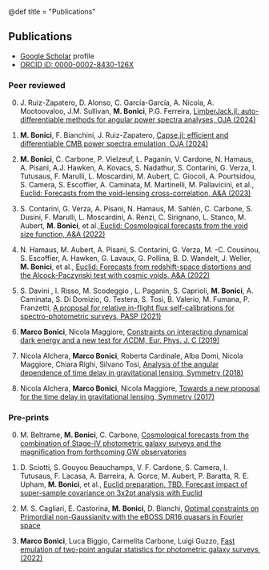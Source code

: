 @def title = "Publications"

## Publications
* [Google Scholar](https://scholar.google.it/citations?user=TpjM0pIAAAAJ&hl=it) profile
* [ORCID iD: 0000-0002-8430-126X](https://orcid.org/0000-0002-8430-126X)

### Peer reviewed

0. J. Ruiz-Zapatero, D. Alonso, C. García-García, A. Nicola, A. Mootoovaloo, J.M. Sullivan, **M. Bonici**, P.G. Ferreira, [LimberJack.jl: auto-differentiable methods for angular power spectra analyses, OJA (2024)](https://astro.theoj.org/article/92854-limberjack-jl-auto-differentiable-methods-for-angular-power-spectra-analyses)

0. **M. Bonici**, F. Bianchini, J. Ruiz-Zapatero, [Capse.jl: efficient and differentiable CMB power spectra emulation, OJA (2024)](https://astro.theoj.org/article/92709-capse-jl-efficient-and-auto-differentiable-cmb-power-spectra-emulation)

0. **M. Bonici**, C. Carbone, P. Vielzeuf, L. Paganin, V. Cardone, N. Hamaus, A. Pisani, A.J. Hawken, A. Kovacs, S. Nadathur, S. Contarini, G. Verza, I. Tutusaus, F. Marulli, L. Moscardini, M. Aubert, C. Giocoli, A. Pourtsidou, S. Camera, S. Escoffier, A. Caminata, M. Martinelli, M. Pallavicini, et al., [Euclid: Forecasts from the void-lensing cross-correlation, A&A (2023)](https://www.aanda.org/articles/aa/full_html/2023/02/aa44445-22/aa44445-22.html)

0. S. Contarini, G. Verza, A. Pisani, N. Hamaus, M. Sahlén, C. Carbone, S. Dusini, F. Marulli, L. Moscardini, A. Renzi, C. Sirignano, L. Stanco, M. Aubert, **M. Bonici**, et al.,[Euclid: Cosmological forecasts from the void size function, A&A (2022)](https://www.aanda.org/articles/aa/abs/2022/11/aa44095-22/aa44095-22.html)

0. N. Hamaus, M. Aubert, A. Pisani, S. Contarini, G. Verza, M. -C. Cousinou, S. Escoffier, A. Hawken, G. Lavaux, G. Pollina, B. D. Wandelt, J. Weller, **M. Bonici**, et al., [Euclid: Forecasts from redshift-space distortions and the Alcock-Paczynski test with cosmic voids, A&A (2022)](https://www.aanda.org/articles/aa/full_html/2022/02/aa42073-21/aa42073-21.html)

0. S. Davini , I. Risso, M. Scodeggio , L. Paganin, S. Caprioli, **M. Bonici**, A. Caminata, S. Di Domizio, G. Testera, S. Tosi, B. Valerio, M. Fumana, P. Franzetti, [A proposal for relative in-flight flux self-calibrations for spectro-photometric surveys, PASP (2021)](https://iopscience.iop.org/article/10.1088/1538-3873/ac102e)

0. **Marco Bonici**, Nicola Maggiore, [Constraints on interacting dynamical dark energy and a new test for  $\Lambda$CDM, Eur. Phys. J. C (2019)](https://link.springer.com/article/10.1140/epjc/s10052-019-7198-1)

0. Nicola Alchera, **Marco Bonici**, Roberta Cardinale, Alba Domi, Nicola Maggiore, Chiara Righi, Silvano Tosi, [Analysis of the angular dependence of time delay in gravitational lensing, Symmetry (2018)](https://www.mdpi.com/2073-8994/10/7/246)

0. Nicola Alchera, **Marco Bonici**, Nicola Maggiore, [Towards a new proposal for the time delay in gravitational lensing, Symmetry (2017)](https://www.mdpi.com/2073-8994/9/10/202)

### Pre-prints

0. M. Beltrame, **M. Bonici**, C. Carbone, [Cosmological forecasts from the combination of Stage-IV photometric galaxy surveys and the magnification from forthcoming GW observatories](https://arxiv.org/abs/2403.03859)

0. D. Sciotti, S. Gouyou Beauchamps, V. F. Cardone, S. Camera, I. Tutusaus, F. Lacasa, A. Barreira, A. Gorce, M. Aubert, P. Baratta, R. E. Upham, **M. Bonici**, et al., [Euclid preparation. TBD. Forecast impact of super-sample covariance on 3x2pt analysis with Euclid](https://arxiv.org/abs/2310.15731)

0. M. S. Cagliari, E. Castorina, **M. Bonici**, D. Bianchi, [Optimal constraints on Primordial non-Gaussianity with the eBOSS DR16 quasars in Fourier space](https://arxiv.org/abs/2309.15814)

0. **Marco Bonici**, Luca Biggio, Carmelita Carbone, Luigi Guzzo, [Fast emulation of two-point angular statistics for photometric galaxy surveys, (2022)](https://arxiv.org/abs/2206.14208)

